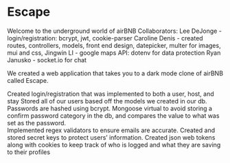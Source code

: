 # Escape
Welcome to the underground world of airBNB
Collaborators: 
Lee DeJonge - login/registration: bcrypt, jwt, cookie-parser
Caroline Denis - created routes, controllers, models, front end design, datepicker, multer for images, mui and css, 
Jingwin LI - google maps API: dotenv for data protection
Ryan Janusko - socket.io for chat

We created a web application that takes you to a dark mode clone of airBNB called Escape.

Created login/registration that was implemented to both a user, host, and stay 
Stored all of our users based off the models we created in our db. 
Passwords are hashed using bcrypt.
Mongoose virtual to avoid storing a confirm password category in the db,
and compares the value to what was set as the password.  
Implemented regex validators to ensure emails are accurate. 
Created and stored secret keys to protect users’ information. 
Created json web tokens along with cookies to keep track of who is logged and what they are saving to their profiles
